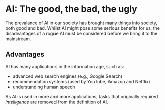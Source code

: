# AI: The good, the bad, the ugly
 The prevalance of AI in our society has brought many things into society, both good and bad. Whilst AI might pose some serious benefits for us, the disadvantages of a rogue AI must be considered before we bring it to the mainstream. 
## Advantages 
 AI has many applications in the information age, such as:
 - advanced web search engines (e.g., Google Search)
 - recommendation systems (used by YouTube, Amazon and Netflix)
 - understanding human speech
 
 As AI is used in more and more applications, tasks that originally required *intelligence* are removed from the definition of AI.
 